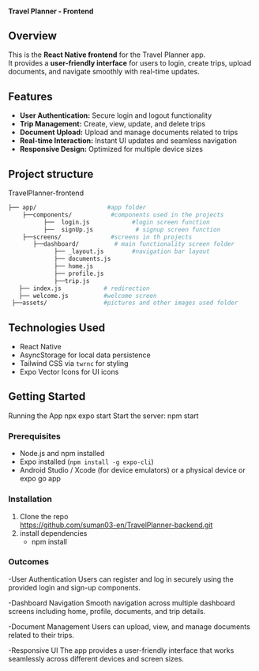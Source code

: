 #### Travel Planner - Frontend

## Overview
This is the **React Native frontend** for the Travel Planner app.  
It provides a **user-friendly interface** for users to login, create trips, upload documents, and navigate smoothly with real-time updates.

## Features
- **User Authentication:** Secure login and logout functionality  
- **Trip Management:** Create, view, update, and delete trips  
- **Document Upload:** Upload and manage documents related to trips  
- **Real-time Interaction:** Instant UI updates and seamless navigation  
- **Responsive Design:** Optimized for multiple device sizes
  
## Project structure

TravelPlanner-frontend
```bash
├── app/                    #app folder
    ├──components/           #components used in the projects
          ├──  login.js            #login screen function
          ├──  signUp.js            # signup screen function
    ├──screens/              #screens in th projects
       ├──dashboard/          # main functionality screen folder
             ├── _layout.js        #navigation bar layout
             ├── documents.js
             ├── home.js
             ├── profile.js
             ├──trip.js
   ├── index.js            # redirection 
   ├── welcome.js          #welcome screen
 ├──assets/                #pictures and other images used folder

```
## Technologies Used
- React Native 
- AsyncStorage for local data persistence  
- Tailwind CSS via `twrnc` for styling  
- Expo Vector Icons for UI icons  

## Getting Started
Running the App
npx expo start
Start the server:
npm start
### Prerequisites
- Node.js and npm installed  
- Expo installed (`npm install -g expo-cli`)  
- Android Studio / Xcode (for device emulators) or a physical device or expo go app 

### Installation
1. Clone the repo  
   https://github.com/suman03-en/TravelPlanner-backend.git
2. install dependencies
    - npm install

### Outcomes
-User Authentication
Users can register and log in securely using the provided login and sign-up components.

-Dashboard Navigation
Smooth navigation across multiple dashboard screens including home, profile, documents, and trip details.

-Document Management
Users can upload, view, and manage documents related to their trips.

-Responsive UI
The app provides a user-friendly interface that works seamlessly across different devices and screen sizes.

